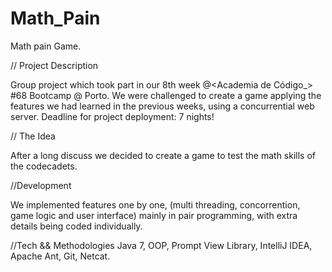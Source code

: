 # Math_Pain

Math pain Game.

// Project Description <p>

Group project which took part in our 8th week @<Academia de Código_> #68 Bootcamp @ Porto. We were challenged to create a game applying the features we had learned in the previous weeks, using a concurrential web server. Deadline for project deployment: 7 nights!

// The Idea <p>

After a long discuss we decided to create a game to test the math skills of the codecadets.

//Development <p>

We implemented features one by one, (multi threading, concorrention, game logic and user interface) mainly in pair programming, with extra details being coded individually.

//Tech && Methodologies Java 7, OOP, Prompt View Library, IntelliJ IDEA, Apache Ant, Git, Netcat.
